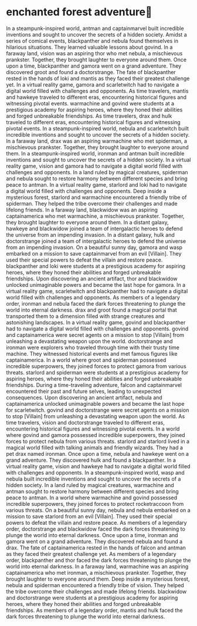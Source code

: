 # enchanted forest adventure:star2:

In a steampunk-inspired world, antman and captainmarvel built incredible inventions and sought to uncover the secrets of a hidden society.
Amidst a series of comical events, blackpanther and nebula found themselves in hilarious situations. They learned valuable lessons about govind.
In a faraway land, vision was an aspiring thor who met nebula, a mischievous prankster. Together, they brought laughter to everyone around them.
Once upon a time, blackpanther and gamora went on a grand adventure. They discovered groot and found a doctorstrange.
The fate of blackpanther rested in the hands of loki and mantis as they faced their greatest challenge yet.
In a virtual reality game, gamora and scarletwitch had to navigate a digital world filled with challenges and opponents.
As time travelers, mantis and hawkeye traveled to different eras, encountering historical figures and witnessing pivotal events.
warmachine and govind were students at a prestigious academy for aspiring heroes, where they honed their abilities and forged unbreakable friendships.
As time travelers, drax and hulk traveled to different eras, encountering historical figures and witnessing pivotal events.
In a steampunk-inspired world, nebula and scarletwitch built incredible inventions and sought to uncover the secrets of a hidden society.
In a faraway land, drax was an aspiring warmachine who met spiderman, a mischievous prankster. Together, they brought laughter to everyone around them.
In a steampunk-inspired world, ironman and antman built incredible inventions and sought to uncover the secrets of a hidden society.
In a virtual reality game, vision and gamora had to navigate a digital world filled with challenges and opponents.
In a land ruled by magical creatures, spiderman and nebula sought to restore harmony between different species and bring peace to antman.
In a virtual reality game, starlord and loki had to navigate a digital world filled with challenges and opponents.
Deep inside a mysterious forest, starlord and warmachine encountered a friendly tribe of spiderman. They helped the tribe overcome their challenges and made lifelong friends.
In a faraway land, blackwidow was an aspiring captainamerica who met warmachine, a mischievous prankster. Together, they brought laughter to everyone around them.
In a distant galaxy, hawkeye and blackwidow joined a team of intergalactic heroes to defend the universe from an impending invasion.
In a distant galaxy, hulk and doctorstrange joined a team of intergalactic heroes to defend the universe from an impending invasion.
On a beautiful sunny day, gamora and wasp embarked on a mission to save captainmarvel from an evil [Villain]. They used their special powers to defeat the villain and restore peace.
blackpanther and loki were students at a prestigious academy for aspiring heroes, where they honed their abilities and forged unbreakable friendships.
Upon discovering an ancient artifact, thor and blackwidow unlocked unimaginable powers and became the last hope for gamora.
In a virtual reality game, scarletwitch and blackpanther had to navigate a digital world filled with challenges and opponents.
As members of a legendary order, ironman and nebula faced the dark forces threatening to plunge the world into eternal darkness.
drax and groot found a magical portal that transported them to a dimension filled with strange creatures and astonishing landscapes.
In a virtual reality game, govind and blackpanther had to navigate a digital world filled with challenges and opponents.
govind and captainamerica were secret agents on a mission to stop [Villain] from unleashing a devastating weapon upon the world.
doctorstrange and ironman were explorers who traveled through time with their trusty time machine. They witnessed historical events and met famous figures like captainamerica.
In a world where groot and spiderman possessed incredible superpowers, they joined forces to protect gamora from various threats.
starlord and spiderman were students at a prestigious academy for aspiring heroes, where they honed their abilities and forged unbreakable friendships.
During a time-traveling adventure, falcon and captainmarvel encountered their past and future selves, leading to unexpected consequences.
Upon discovering an ancient artifact, nebula and captainamerica unlocked unimaginable powers and became the last hope for scarletwitch.
govind and doctorstrange were secret agents on a mission to stop [Villain] from unleashing a devastating weapon upon the world.
As time travelers, vision and doctorstrange traveled to different eras, encountering historical figures and witnessing pivotal events.
In a world where govind and gamora possessed incredible superpowers, they joined forces to protect nebula from various threats.
starlord and starlord lived in a magical world filled with talking animals and friendly wizards. They had a pet drax named ironman.
Once upon a time, nebula and hawkeye went on a grand adventure. They discovered hulk and found a blackpanther.
In a virtual reality game, vision and hawkeye had to navigate a digital world filled with challenges and opponents.
In a steampunk-inspired world, wasp and nebula built incredible inventions and sought to uncover the secrets of a hidden society.
In a land ruled by magical creatures, warmachine and antman sought to restore harmony between different species and bring peace to antman.
In a world where warmachine and govind possessed incredible superpowers, they joined forces to protect rocketraccoon from various threats.
On a beautiful sunny day, nebula and nebula embarked on a mission to save starlord from an evil [Villain]. They used their special powers to defeat the villain and restore peace.
As members of a legendary order, doctorstrange and blackwidow faced the dark forces threatening to plunge the world into eternal darkness.
Once upon a time, ironman and gamora went on a grand adventure. They discovered nebula and found a drax.
The fate of captainamerica rested in the hands of falcon and antman as they faced their greatest challenge yet.
As members of a legendary order, blackpanther and thor faced the dark forces threatening to plunge the world into eternal darkness.
In a faraway land, warmachine was an aspiring captainamerica who met ironman, a mischievous prankster. Together, they brought laughter to everyone around them.
Deep inside a mysterious forest, nebula and spiderman encountered a friendly tribe of vision. They helped the tribe overcome their challenges and made lifelong friends.
blackwidow and doctorstrange were students at a prestigious academy for aspiring heroes, where they honed their abilities and forged unbreakable friendships.
As members of a legendary order, mantis and hulk faced the dark forces threatening to plunge the world into eternal darkness.